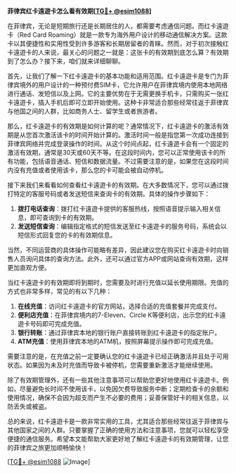 **菲律宾红卡遠遊卡怎么看有效期[[TG💪+ @esim1088](https://t.me/s/esim1088)]**

在菲律宾，无论是短期旅行还是长期居住的人，都需要考虑通信问题。而红卡遠遊卡（Red Card Roaming）就是一款专为海外用户设计的移动通信解决方案。这款卡以其便捷性和实用性受到许多游客和长期居留者的青睐。然而，对于初次接触红卡遠遊卡的人来说，最关心的问题之一就是：这张卡的有效期到底怎么算？有效期到了怎么办？接下来，咱们就来详细聊聊。

首先，让我们了解一下红卡遠遊卡的基本功能和适用范围。红卡遠遊卡是专门为菲律宾境外的用户设计的一种预付费SIM卡，它允许用户在菲律宾境内使用本地网络进行通话、发短信以及上网。它的主要优势在于无需更换手机卡，只需购买一张红卡遠遊卡，插入手机后即可立即开始使用。这种卡非常适合那些经常往返于菲律宾与他国之间的人群，比如商务人士、留学生或者旅游者。

那么，红卡遠遊卡的有效期是如何计算的呢？通常情况下，红卡遠遊卡的激活有效期是从您首次激活该卡的时间开始计算的。激活时间一般是指您第一次成功连接到菲律宾网络并完成登录操作的时间。从这个时间点起，红卡遠遊卡会有一个固定的激活有效期，通常是30天或60天不等。在这段时间内，您可以正常使用该卡的所有功能，包括语音通话、短信和数据流量。不过需要注意的是，如果您在这段时间内没有充值或者使用该卡，那么您的卡可能会被自动停机。

接下来我们来看看如何查看红卡遠遊卡的有效期。在大多数情况下，您可以通过拨打特定的客服号码或者发送短信来查询卡的有效期。具体的操作步骤如下：

1. **拨打电话查询**：拨打红卡遠遊卡提供的客服热线，按照语音提示输入相关信息，即可查询到卡的有效期。
2. **发送短信查询**：编辑指定格式的短信发送至红卡遠遊卡的服务号码，系统会以短信形式回复您的卡的有效期信息。

当然，不同运营商的具体操作可能略有差异，因此建议您在购买红卡遠遊卡时向销售人员询问具体的查询方法。此外，还可以通过官方APP或网站查询有效期，这样更加直观方便。

当红卡遠遊卡的有效期即将到期时，您需要及时进行充值以延长使用期限。充值的方式也非常多样，常见的有以下几种：

1. **在线充值**：访问红卡遠遊卡的官方网站，选择合适的充值套餐并完成支付。
2. **便利店充值**：在菲律宾境内的7-Eleven、Circle K等便利店，出示您的红卡遠遊卡号码即可完成充值。
3. **银行转账**：通过菲律宾本地的银行账户直接转账到红卡遠遊卡的指定账户。
4. **ATM充值**：使用菲律宾本地的ATM机，按照屏幕提示操作即可完成充值。

需要注意的是，在充值之前一定要确认您的红卡遠遊卡已经正确激活并且处于可用状态。如果因为未及时充值而导致卡被停机，您需要重新激活才能继续使用。

除了有效期管理外，还有一些其他注意事项可以帮助您更好地使用红卡遠遊卡。例如，尽量避免长时间不使用该卡，以免因欠费导致服务中断；定期检查卡的余额和使用情况，确保不会因为超支而产生不必要的费用；妥善保管好卡的相关信息，以防丢失或被盗。

总的来说，红卡遠遊卡是一款非常实用的工具，尤其适合那些经常往返于菲律宾与其他国家之间的人群。只要掌握了正确的使用方法和注意事项，您就可以轻松享受便捷的通信服务。希望本文能帮助大家更好地了解红卡遠遊卡的有效期管理，让您的菲律宾之旅更加顺畅愉快！

[[TG💪+ @esim1088](https://t.me/s/esim1088) ![Image](https://i.postimg.cc/4NQfJmqS/Snipaste-2025-05-13-00-14-12.png)]